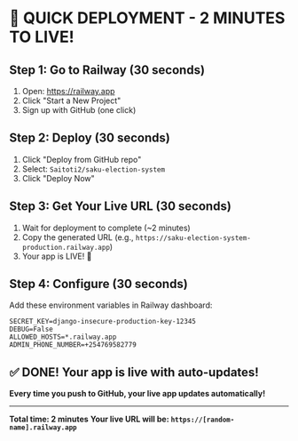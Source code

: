 # 🚀 QUICK DEPLOYMENT - 2 MINUTES TO LIVE!

## Step 1: Go to Railway (30 seconds)
1. Open: https://railway.app
2. Click "Start a New Project"
3. Sign up with GitHub (one click)

## Step 2: Deploy (30 seconds)
1. Click "Deploy from GitHub repo"
2. Select: `Saitoti2/saku-election-system`
3. Click "Deploy Now"

## Step 3: Get Your Live URL (30 seconds)
1. Wait for deployment to complete (~2 minutes)
2. Copy the generated URL (e.g., `https://saku-election-system-production.railway.app`)
3. Your app is LIVE! 🎉

## Step 4: Configure (30 seconds)
Add these environment variables in Railway dashboard:
```
SECRET_KEY=django-insecure-production-key-12345
DEBUG=False
ALLOWED_HOSTS=*.railway.app
ADMIN_PHONE_NUMBER=+254769582779
```

## ✅ DONE! Your app is live with auto-updates!

**Every time you push to GitHub, your live app updates automatically!**

---
**Total time: 2 minutes**
**Your live URL will be: `https://[random-name].railway.app`**
